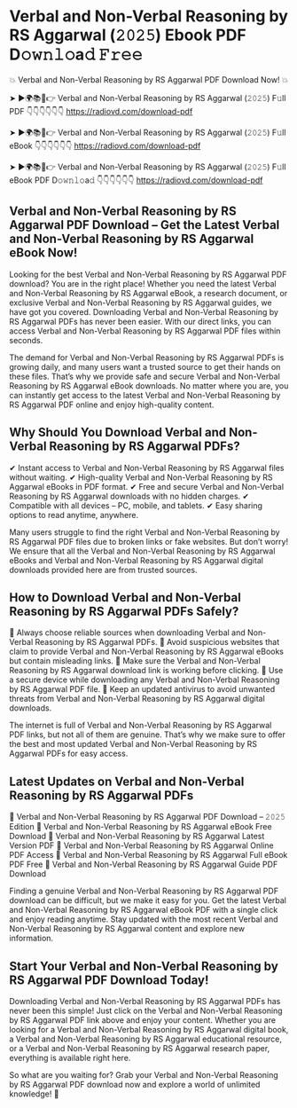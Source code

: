 # Verbal and Non-Verbal Reasoning by RS Aggarwal (𝟸𝟶𝟸𝟻) Ebook PDF D𝚘𝚠𝚗𝚕𝚘a𝚍 𝙵𝚛𝚎𝚎

💥 Verbal and Non-Verbal Reasoning by RS Aggarwal PDF Download Now! 💥

➤ ►🌍📚📱👉 Verbal and Non-Verbal Reasoning by RS Aggarwal (𝟸𝟶𝟸𝟻) F𝚞ll PDF 👇👇👇👇👇👇
https://radiovd.com/download-pdf

➤ ►🌍📚📱👉 Verbal and Non-Verbal Reasoning by RS Aggarwal (𝟸𝟶𝟸𝟻) F𝚞ll eBook 👇👇👇👇👇👇
https://radiovd.com/download-pdf

➤ ►🌍📚📱👉 Verbal and Non-Verbal Reasoning by RS Aggarwal (𝟸𝟶𝟸𝟻) F𝚞ll eBook PDF D𝚘𝚠𝚗𝚕𝚘a𝚍 👇👇👇👇👇👇
https://radiovd.com/download-pdf

## Verbal and Non-Verbal Reasoning by RS Aggarwal PDF Download – Get the Latest Verbal and Non-Verbal Reasoning by RS Aggarwal eBook Now!

Looking for the best Verbal and Non-Verbal Reasoning by RS Aggarwal PDF download? You are in the right place! Whether you need the latest Verbal and Non-Verbal Reasoning by RS Aggarwal eBook, a research document, or exclusive Verbal and Non-Verbal Reasoning by RS Aggarwal guides, we have got you covered. Downloading Verbal and Non-Verbal Reasoning by RS Aggarwal PDFs has never been easier. With our direct links, you can access Verbal and Non-Verbal Reasoning by RS Aggarwal PDF files within seconds.

The demand for Verbal and Non-Verbal Reasoning by RS Aggarwal PDFs is growing daily, and many users want a trusted source to get their hands on these files. That’s why we provide safe and secure Verbal and Non-Verbal Reasoning by RS Aggarwal eBook downloads. No matter where you are, you can instantly get access to the latest Verbal and Non-Verbal Reasoning by RS Aggarwal PDF online and enjoy high-quality content.

## Why Should You Download Verbal and Non-Verbal Reasoning by RS Aggarwal PDFs?

✔ Instant access to Verbal and Non-Verbal Reasoning by RS Aggarwal files without waiting.
✔ High-quality Verbal and Non-Verbal Reasoning by RS Aggarwal eBooks in PDF format.
✔ Free and secure Verbal and Non-Verbal Reasoning by RS Aggarwal downloads with no hidden charges.
✔ Compatible with all devices – PC, mobile, and tablets.
✔ Easy sharing options to read anytime, anywhere.

Many users struggle to find the right Verbal and Non-Verbal Reasoning by RS Aggarwal PDF files due to broken links or fake websites. But don’t worry! We ensure that all the Verbal and Non-Verbal Reasoning by RS Aggarwal eBooks and Verbal and Non-Verbal Reasoning by RS Aggarwal digital downloads provided here are from trusted sources.

## How to Download Verbal and Non-Verbal Reasoning by RS Aggarwal PDFs Safely?

📌 Always choose reliable sources when downloading Verbal and Non-Verbal Reasoning by RS Aggarwal PDFs.
📌 Avoid suspicious websites that claim to provide Verbal and Non-Verbal Reasoning by RS Aggarwal eBooks but contain misleading links.
📌 Make sure the Verbal and Non-Verbal Reasoning by RS Aggarwal download link is working before clicking.
📌 Use a secure device while downloading any Verbal and Non-Verbal Reasoning by RS Aggarwal PDF file.
📌 Keep an updated antivirus to avoid unwanted threats from Verbal and Non-Verbal Reasoning by RS Aggarwal digital downloads.

The internet is full of Verbal and Non-Verbal Reasoning by RS Aggarwal PDF links, but not all of them are genuine. That’s why we make sure to offer the best and most updated Verbal and Non-Verbal Reasoning by RS Aggarwal PDFs for easy access.

## Latest Updates on Verbal and Non-Verbal Reasoning by RS Aggarwal PDFs

🔹 Verbal and Non-Verbal Reasoning by RS Aggarwal PDF Download – 𝟸𝟶𝟸𝟻 Edition
🔹 Verbal and Non-Verbal Reasoning by RS Aggarwal eBook Free Download
🔹 Verbal and Non-Verbal Reasoning by RS Aggarwal Latest Version PDF
🔹 Verbal and Non-Verbal Reasoning by RS Aggarwal Online PDF Access
🔹 Verbal and Non-Verbal Reasoning by RS Aggarwal Full eBook PDF Free
🔹 Verbal and Non-Verbal Reasoning by RS Aggarwal Guide PDF Download

Finding a genuine Verbal and Non-Verbal Reasoning by RS Aggarwal PDF download can be difficult, but we make it easy for you. Get the latest Verbal and Non-Verbal Reasoning by RS Aggarwal eBook PDF with a single click and enjoy reading anytime. Stay updated with the most recent Verbal and Non-Verbal Reasoning by RS Aggarwal content and explore new information.

## Start Your Verbal and Non-Verbal Reasoning by RS Aggarwal PDF Download Today!

Downloading Verbal and Non-Verbal Reasoning by RS Aggarwal PDFs has never been this simple! Just click on the Verbal and Non-Verbal Reasoning by RS Aggarwal PDF link above and enjoy your content. Whether you are looking for a Verbal and Non-Verbal Reasoning by RS Aggarwal digital book, a Verbal and Non-Verbal Reasoning by RS Aggarwal educational resource, or a Verbal and Non-Verbal Reasoning by RS Aggarwal research paper, everything is available right here.

So what are you waiting for? Grab your Verbal and Non-Verbal Reasoning by RS Aggarwal PDF download now and explore a world of unlimited knowledge! 🚀